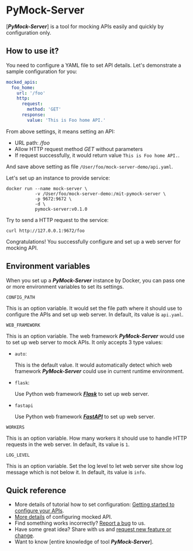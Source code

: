 # PyMock-Server

[**_PyMock-Server_**] is a tool for mocking APIs easily and quickly by configuration only.

[**_PyMock-Server**]: https://github.com/Chisanan232/PyMock-Server/tree/master

## How to use it?

You need to configure a YAML file to set API details. Let's demonstrate a sample configuration for you:

```yaml
mocked_apis:
  foo_home:
    url: '/foo'
    http:
      request:
        method: 'GET'
      response:
        value: 'This is Foo home API.'
```

From above settings, it means setting an API:

* URL path: _/foo_
* Allow HTTP request method _GET_ without parameters
* If request successfully, it would return value ``This is Foo home API.``.

And save above setting as file ``/User/foo/mock-server-demo/api.yaml``.

Let's set up an instance to provide service:

```console
docker run --name mock-server \
           -v /User/foo/mock-server-demo:/mit-pymock-server \
           -p 9672:9672 \
           -d \
           pymock-server:v0.1.0
```

Try to send a HTTP request to the service:

```console
curl http://127.0.0.1:9672/foo
```

Congratulations! You successfully configure and set up a web server for mocking API.

## Environment variables

When you set up a **_PyMock-Server_** instance by Docker, you can pass one or more environment variables to set its settings.

`CONFIG_PATH`

This is an option variable. It would set the file path where it should use to configure the APIs and set up web server.
In default, its value is ``api.yaml``.

`WEB_FRAMEWORK`

This is an option variable. The web framework **_PyMock-Server_** would use to set up web server to mock APIs. It only accepts
3 type values:

* ``auto``:

    This is the default value. It would automatically detect which web framework **_PyMock-Server_** could use in current
    runtime environment.

* ``flask``:

    Use Python web framework [**_Flask_**] to set up web server.

* ``fastapi``

    Use Python web framework [**_FastAPI_**] to set up web server.

[**_Flask_**]: https://flask.palletsprojects.com/en/2.3.x/
[**_FastAPI_**]: https://fastapi.tiangolo.com

`WORKERS`

This is an option variable. How many workers it should use to handle HTTP requests in the web server. In default, its value
is ``1``.

`LOG_LEVEL`

This is an option variable. Set the log level to let web server site show log message which is not below it. In default,
its value is ``info``.

## Quick reference

* More details of tutorial how to set configuration: [Getting started to configure your APIs].
* [More details] of configuring mocked API.
* Find something works incorrectly? [Report a bug] to us.
* Have some great idea? Share with us and [request new feature or change].
* Want to know [entire knowledge of tool **_PyMock-Server_**].

[Getting started to configure your APIs]: https://chisanan232.github.io/PyMock-Server/getting-started/configure-your-api/
[More details]: https://chisanan232.github.io/PyMock-Server/configure-references/mocked-apis/
[Report a bug]: https://github.com/Chisanan232/PyMock-Server/issues/new?assignees=&labels=&projects=&template=reporting-a-bug.yaml
[request new feature or change]: https://github.com/Chisanan232/PyMock-Server/issues/new?assignees=&labels=&projects=&template=request-a-feature-or-change.yaml
[entire knowledge of tool **_PyMock-Server**]: https://chisanan232.github.io/PyMock-Server/
